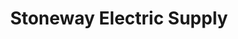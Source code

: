---
title: "Stoneway Electric Supply"
url: /seattle/stoneway-electric-supply-4th-avenue-south/
shop: electrical
---